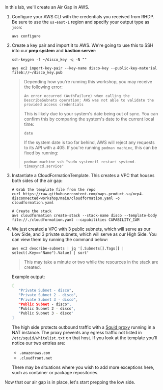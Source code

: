 In this lab, we'll create an Air Gap in AWS.

1. Configure your AWS CLI with the credentials you received from RHDP. Be sure to use the `us-east-1` region and specify your output type as `json`:
   ```execute
   aws configure
   ```
2. Create a key pair and import it to AWS. We're going to use this to SSH into our **prep system** and **bastion server**:
   ```execute
   ssh-keygen -f ~/disco_key -q -N ""
   ```
   ```execute
   aws ec2 import-key-pair --key-name disco-key --public-key-material fileb://~/disco_key.pub
   ```
   > Depending how you're running this workshop, you may receive the following error:
   >
   >     An error occurred (AuthFailure) when calling the DescribeSubnets operation: AWS was not able to validate the provided access credentials
   > This is likely due to your system's date being out of sync. You can confirm this by comparing the system's date to the current local time:
   >
   >     date
   > If the system date is too far behind, AWS will reject any requests to its API with a 405. If you're running `podman machine`, this can be fixed by running:
   >
   >     podman machine ssh "sudo systemctl restart systemd-timesyncd.service"
3. Instantiate a CloudFormationTemplate. This creates a VPC that houses both sides of the air gap:
   ```execute
   # Grab the template file from the repo
   curl https://raw.githubusercontent.com/naps-product-sa/ocp4-disconnected-workshop/main/cloudformation.yaml -o cloudformation.yaml

   # Create the stack
   aws cloudformation create-stack --stack-name disco --template-body file://./cloudformation.yaml --capabilities CAPABILITY_IAM
   ```
4. We just created a VPC with 3 public subnets, which will serve as our Low Side, and 3 private subnets, which will serve as our High Side. You can view them by running the command below:
   ```execute
   aws ec2 describe-subnets | jq '[.Subnets[].Tags[] | select(.Key=="Name").Value] | sort'
   ```
   > This may take a minute or two while the resources in the stack are created.
   
   Example output:
   ```bash
   [
      "Private Subnet - disco",
      "Private Subnet 2 - disco",
      "Private Subnet 3 - disco",
      "Public Subnet - disco",
      "Public Subnet 2 - disco",
      "Public Subnet 3 - disco"
   ]
   ```
   The high side protects outbound traffic with a [Squid proxy](http://www.squid-cache.org/) running in a NAT instance. The proxy prevents any egress traffic not listed in `/etc/squid/whitelist.txt` on that host. If you look at the template you'll notice our two entries are:
   * `.amazonaws.com`
   * `.cloudfront.net`

   There may be situations where you wish to add more exceptions here, such as container or package repositories.

Now that our air gap is in place, let's start prepping the low side.
